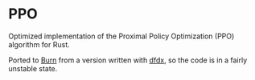 # PPO

Optimized implementation of the Proximal Policy Optimization (PPO) algorithm for
Rust.

Ported to [Burn](https://burn.dev) from a version written with
[dfdx](https://github.com/coreylowman/dfdx), so the code is in a fairly unstable
state.